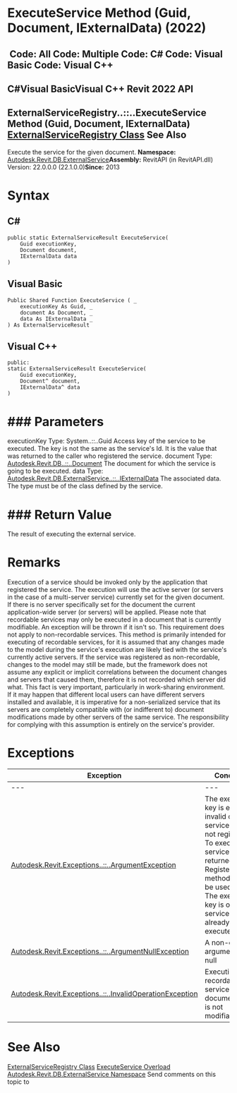 # ExecuteService Method (Guid, Document, IExternalData) (2022)

﻿
 Code: All Code: Multiple Code: C# Code: Visual Basic Code: Visual C++   
---  
C#Visual BasicVisual C++
Revit 2022 API  
---  
ExternalServiceRegistry..::..ExecuteService Method (Guid, Document, IExternalData)  
[ExternalServiceRegistry Class](fa14442f-3d47-2c21-467c-6d19e4cc0d9e.md "ExternalServiceRegistry Class") See Also  
---  
Execute the service for the given document. 
**Namespace:** [Autodesk.Revit.DB.ExternalService](a88f2d1d-c02f-a901-9543-44e4b5dd5fc9.md "Autodesk.Revit.DB.ExternalService Namespace")**Assembly:** RevitAPI (in RevitAPI.dll) Version: 22.0.0.0 (22.1.0.0)**Since:** 2013 
# Syntax
C#  
---  
```text
public static ExternalServiceResult ExecuteService(
	Guid executionKey,
	Document document,
	IExternalData data
)
```
  
Visual Basic  
---  
```text
Public Shared Function ExecuteService ( _
	executionKey As Guid, _
	document As Document, _
	data As IExternalData _
) As ExternalServiceResult
```
  
Visual C++  
---  
```text
public:
static ExternalServiceResult ExecuteService(
	Guid executionKey, 
	Document^ document, 
	IExternalData^ data
)
```
  
# ### Parameters
executionKey
    Type: System..::..Guid Access key of the service to be executed. The key is not the same as the service's Id. It is the value that was returned to the caller who registered the service. 
document
    Type: [Autodesk.Revit.DB..::..Document](db03274b-a107-aa32-9034-f3e0df4bb1ec.md "Document Class") The document for which the service is going to be executed. 
data
    Type: [Autodesk.Revit.DB.ExternalService..::..IExternalData](d4f0854f-3b67-c60e-1696-8cffbaba065a.md "IExternalData Interface") The associated data. The type must be of the class defined by the service. 
# ### Return Value
The result of executing the external service. 
# Remarks
Execution of a service should be invoked only by the application that registered the service. The execution will use the active server (or servers in the case of a multi-server service) currently set for the given document. If there is no server specifically set for the document the current application-wide server (or servers) will be applied. 
Please note that recordable services may only be executed in a document that is currently modifiable. An exception will be thrown if it isn't so. This requirement does not apply to non-recordable services. 
This method is primarily intended for executing of recordable services, for it is assumed that any changes made to the model during the service's execution are likely tied with the service's currently active servers. If the service was registered as non-recordable, changes to the model may still be made, but the framework does not assume any explicit or implicit correlations between the document changes and servers that caused them, therefore it is not recorded which server did what. This fact is very important, particularly in work-sharing environment. If it may happen that different local users can have different servers installed and available, it is imperative for a non-serialized service that its servers are completely compatible with (or indifferent to) document modifications made by other servers of the same service. The responsibility for complying with this assumption is entirely on the service's provider. 
# Exceptions
| Exception | Condition |
| --- | --- |
| --- | --- |
| [Autodesk.Revit.Exceptions..::..ArgumentException](2e6e4206-97a8-dd4b-df5d-4269f4bb6088.md "ArgumentException Class") | The execution key is either invalid or of a service that is not registered. To execute a service, the key returned by RegisterService method must be used. -or- The execution key is of a service that is already being executed. |
| [Autodesk.Revit.Exceptions..::..ArgumentNullException](631e1424-60f4-929b-4e52-dda9dcd26316.md "ArgumentNullException Class") | A non-optional argument was null |
| [Autodesk.Revit.Exceptions..::..InvalidOperationException](9e715f03-3884-e539-4dd6-8d7545733adc.md "InvalidOperationException Class") | Executing a recordable service in a document that is not modifiable. |

# See Also
[ExternalServiceRegistry Class](fa14442f-3d47-2c21-467c-6d19e4cc0d9e.md "ExternalServiceRegistry Class")
[ExecuteService Overload](441ae935-fa59-aa1e-23ba-57e334974c7f.md "ExecuteService Method")
[Autodesk.Revit.DB.ExternalService Namespace](a88f2d1d-c02f-a901-9543-44e4b5dd5fc9.md "Autodesk.Revit.DB.ExternalService Namespace")
Send comments on this topic to 